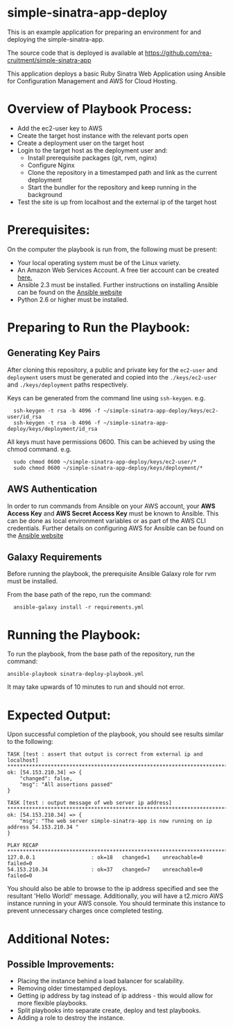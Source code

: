 # simple-sinatra-app-deploy

This is an example application for preparing an environment for and deploying the simple-sinatra-app.

The source code that is deployed is available at https://github.com/rea-cruitment/simple-sinatra-app

This application deploys a basic Ruby Sinatra Web Application using Ansible for Configuration Management and AWS for Cloud Hosting.

# Overview of Playbook Process:

 - Add the ec2-user key to AWS
 - Create the target host instance with the relevant ports open
 - Create a deployment user on the target host
 - Login to the target host as the deployment user and:
   - Install prerequisite packages (git, rvm, nginx)
   - Configure Nginx
   - Clone the repository in a timestamped path and link as the current deployment
   - Start the bundler for the repository and keep running in the background
 - Test the site is up from localhost and the external ip of the target host


# Prerequisites:

On the computer the playbook is run from, the following must be present:

  - Your local operating system must be of the Linux variety.
  - An Amazon Web Services Account. A free tier account can be created [here.](https://aws.amazon.com/free/)
  - Ansible 2.3 must be installed. Further instructions on installing Ansible can be found on the [Ansible website](http://docs.ansible.com/ansible/latest/intro_installation.html)
  - Python 2.6 or higher must be installed.

# Preparing to Run the Playbook:

## Generating Key Pairs

After cloning this repository, a public and private key for the `ec2-user` and `deployment` users must be generated and copied into the `./keys/ec2-user`
and `./keys/deployment` paths respectively.

Keys can be generated from the command line using `ssh-keygen`. e.g.

```
  ssh-keygen -t rsa -b 4096 -f ~/simple-sinatra-app-deploy/keys/ec2-user/id_rsa
  ssh-keygen -t rsa -b 4096 -f ~/simple-sinatra-app-deploy/keys/deployment/id_rsa
```

All keys must have permissions 0600. This can be achieved by using the chmod command. e.g.

```
  sudo chmod 0600 ~/simple-sinatra-app-deploy/keys/ec2-user/*
  sudo chmod 0600 ~/simple-sinatra-app-deploy/keys/deployment/*
```

## AWS Authentication

In order to run commands from Ansible on your AWS account, your **AWS Access Key** and **AWS Secret Access Key** must be known to Ansible.
This can be done as local environment variables or as part of the AWS CLI credentials.
Further details on configuring AWS for Ansible can be found on the [Ansible website](http://docs.ansible.com/ansible/latest/guide_aws.html)

## Galaxy Requirements

Before running the playbook, the prerequisite Ansible Galaxy role for rvm must be installed.

From the base path of the repo, run the command:
```
  ansible-galaxy install -r requirements.yml
```

# Running the Playbook:

To run the playbook, from the base path of the repository, run the command:

```
ansible-playbook sinatra-deploy-playbook.yml
```

It may take upwards of 10 minutes to run and should not error.

# Expected Output:

Upon successful completion of the playbook, you should see results similar to the following:

```
TASK [test : assert that output is correct from external ip and localhost] *******************************************************************************************************************************************************************
ok: [54.153.210.34] => {
    "changed": false,
    "msg": "All assertions passed"
}

TASK [test : output message of web server ip address] ****************************************************************************************************************************************************************************************
ok: [54.153.210.34] => {
    "msg": "The web server simple-sinatra-app is now running on ip address 54.153.210.34 "
}

PLAY RECAP ***********************************************************************************************************************************************************************************************************************************
127.0.0.1                  : ok=18   changed=1    unreachable=0    failed=0
54.153.210.34              : ok=37   changed=7    unreachable=0    failed=0
```

You should also be able to browse to the ip address specified and see the resultant 'Hello World!' message.
Additionally, you will have a t2.micro AWS instance running in your AWS console.
You should terminate this instance to prevent unnecessary charges once completed testing.

# Additional Notes:

## Possible Improvements:

 - Placing the instance behind a load balancer for scalability.
 - Removing older timestamped deploys.
 - Getting ip address by tag instead of ip address - this would allow for more flexible playbooks.
 - Split playbooks into separate create, deploy and test playbooks.
 - Adding a role to destroy the instance.
